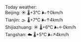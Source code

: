 Today weather:  
Beijing: ☀️ 🌡️+3°C 🌬️↑0km/h  
Tianjin: 🌫  🌡️+7°C 🌬️↑4km/h  
Shijiazhuang: ☀️ 🌡️+6°C 🌬️←0km/h  
Tangshan: ☁️ 🌡️+5°C 🌬️↗4km/h  

